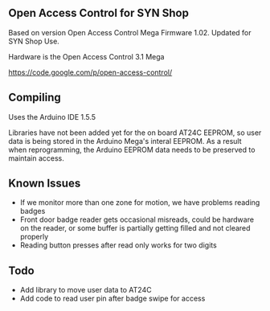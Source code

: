 ## Open Access Control for SYN Shop


Based on version Open Access Control Mega Firmware 1.02.  Updated for SYN Shop Use.

Hardware is the Open Access Control 3.1 Mega

https://code.google.com/p/open-access-control/


## Compiling

Uses the Arduino IDE 1.5.5

Libraries have not been added yet for the on board AT24C EEPROM, so user data is being
stored in the Arduino Mega's interal EEPROM.  As a result when reprogramming, the Arduino
EEPROM data needs to be preserved to maintain access.


## Known Issues

* If we monitor more than one zone for motion, we have problems reading badges
* Front door badge reader gets occasional misreads, could be hardware on the reader, or
some buffer is partially getting filled and not cleared properly
* Reading button presses after read only works for two digits


## Todo

* Add library to move user data to AT24C
* Add code to read user pin after badge swipe for access


